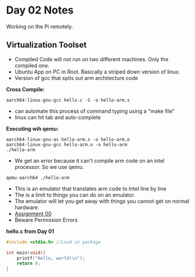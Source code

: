 # Day 02 Notes
Working on the Pi remotely.
## Virtualization Toolset
- Compiled Code will not run on two different machines. Only the compiled one.
- Ubuntu App on PC in Root. Basically a striped down version of linux.
- Version of gcc that spits out arm architecture code

**Cross Compile:**
```
aarch64-linux-gnu-gcc hello.c -S -o hello-arm.s
```
- can automate this process of command typing using a "make file"
- linux can hit tab and auto-complete

**Executing wih qemu:**
```
aarch64-linux-gnu-as hello-arm.s -o hello-arm.o
aarch64-linux-gnu-gcc hello-arm.o -o hello-arm
./hello-arm
```
- We get an error because it can't compile arm code on an intel processor. So we use qemu.
```
qemu-aarch64 ./hello-arm
```
- This is an emulator that translates arm code to Intel line by line
- The is a limit to things you can do on an emulator.
- The emulator will let you get away with things you cannot get on normal hardware.
- [Assignment 00](https://wabash.instructure.com/courses/3326010/assignments/33946392)
- Beware Permission Errors

**hello.c from Day 01**
```c
#include <stdio.h> //Load in package

int main(void){
    printf("Hello, world!\n");
    return 0;
}
```